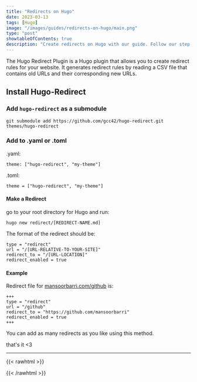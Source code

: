 ```yaml
---
title: "Redirects on Hugo"
date: 2023-03-13
tags: [Hugo]
image: "/images/guides/redirects-on-hugo/main.png"
type: "post"
showtableOfContents: true
description: "Create redirects on Hugo with our guide. Follow our step-by-step instructions to ensure a seamless user experience and improve your website's SEO."
---
```


The Hugo Redirect Plugin is a Hugo plugin that allows you to create redirect rules for your website. It generates redirect rules by reading a CSV file that contains old URLs and their corresponding new URLs.

## Install Hugo-Redirect

### Add `hugo-redirect` as a submodule
```
git submodule add https://github.com/gcc42/hugo-redirect.git themes/hugo-redirect
```
### Add to .yaml or .toml
.yaml:
```
theme: ["hugo-redirect", "my-theme"]
```
.toml:
```
theme = ["hugo-redirect", "my-theme"]
```

#### Make a Redirect
go to your root directory for Hugo and run: 
```
hugo new redirect/[REDIRECT-NAME.md]
```

The format of the redirect should be: 
```
type = "redirect"
url = "/[URL-RELATIVE-TO-YOUR-SITE]"
redirect_to = "/[URL-LOCATION]"
redirect_enabled = true
```

#### Example
Redirect file for [mansoorbarri.com/github](https://mansoorbarri.com/github) is: 
```
+++
type = "redirect"
url = "/github"
redirect_to = "https://github.com/mansoorbarri"
redirect_enabled = true
+++
```
You can add as many redirects as you like using this method.

that's it <3

----

{{< rawhtml >}} 
<script src="https://utteranc.es/client.js"
        repo="mansoorbarri/website"
        issue-term="title"
        theme="github-light"
        crossorigin="anonymous"
        async>
</script>
{{< /rawhtml >}}